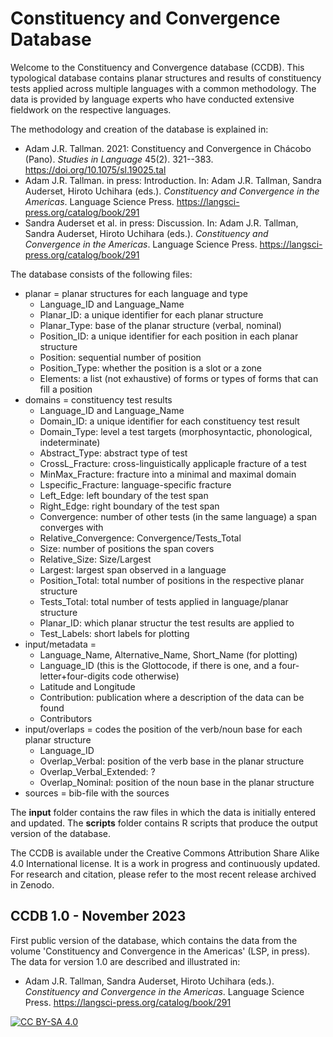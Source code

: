# Constituency and Convergence Database

Welcome to the Constituency and Convergence database (CCDB).
This typological database contains planar structures and results of constituency tests applied across multiple languages with a common methodology.
The data is provided by language experts who have conducted extensive fieldwork on the respective languages. 

The methodology and creation of the database is explained in:
* Adam J.R. Tallman. 2021: Constituency and Convergence in Chácobo (Pano). *Studies in Language* 45(2). 321--383. https://doi.org/10.1075/sl.19025.tal
* Adam J.R. Tallman. in press: Introduction. In: Adam J.R. Tallman, Sandra Auderset, Hiroto Uchihara (eds.). *Constituency and Convergence in the Americas*. Language Science Press. https://langsci-press.org/catalog/book/291
* Sandra Auderset et al. in press: Discussion. In: Adam J.R. Tallman, Sandra Auderset, Hiroto Uchihara (eds.). *Constituency and Convergence in the Americas*. Language Science Press. https://langsci-press.org/catalog/book/291

The database consists of the following files:
* planar = planar structures for each language and type
     - Language_ID and Language_Name
     - Planar_ID: a unique identifier for each planar structure
     - Planar_Type: base of the planar structure (verbal, nominal)
     - Position_ID: a unique identifier for each position in each planar structure
     - Position: sequential number of position
     - Position_Type: whether the position is a slot or a zone
     - Elements: a list (not exhaustive) of forms or types of forms that can fill a position
* domains = constituency test results
     - Language_ID and Language_Name
     - Domain_ID: a unique identifier for each constituency test result
     - Domain_Type: level a test targets (morphosyntactic, phonological, indeterminate)
     - Abstract_Type: abstract type of test
     - CrossL_Fracture: cross-linguistically applicaple fracture of a test
     - MinMax_Fracture: fracture into a minimal and maximal domain
     - Lspecific_Fracture: language-specific fracture
     - Left_Edge: left boundary of the test span
     - Right_Edge: right boundary of the test span
     - Convergence: number of other tests (in the same language) a span converges with
     - Relative_Convergence: Convergence/Tests_Total
     - Size: number of positions the span covers
     - Relative_Size: Size/Largest
     - Largest: largest span observed in a language
     - Position_Total: total number of positions in the respective planar structure
     - Tests_Total: total number of tests applied in language/planar structure
     - Planar_ID: which planar structur the test results are applied to
     - Test_Labels: short labels for plotting
* input/metadata = 
     - Language_Name, Alternative_Name, Short_Name (for plotting)
     - Language_ID (this is the Glottocode, if there is one, and a four-letter+four-digits code otherwise)
     - Latitude and Longitude
     - Contribution: publication where a description of the data can be found
     - Contributors
* input/overlaps = codes the position of the verb/noun base for each planar structure
     - Language_ID
     - Overlap_Verbal: position of the verb base in the planar structure
     - Overlap_Verbal_Extended: ?
     - Overlap_Nominal: position of the noun base in the planar structure
* sources = bib-file with the sources

The **input** folder contains the raw files in which the data is initially entered and updated. The **scripts** folder contains R scripts that produce the output version of the database.

The CCDB is available under the Creative Commons Attribution Share Alike 4.0 International license. It is a work in progress and continuously updated. For research and citation, please refer to the most recent release archived in Zenodo.


## CCDB 1.0 - November 2023
First public version of the database, which contains the data from the volume 'Constituency and Convergence in the Americas' (LSP, in press). The data for version 1.0 are described and illustrated in:
* Adam J.R. Tallman, Sandra Auderset, Hiroto Uchihara (eds.). *Constituency and Convergence in the Americas*. Language Science Press. https://langsci-press.org/catalog/book/291



[![CC BY-SA 4.0][cc-by-sa-image]][cc-by-sa]

[cc-by-sa]: http://creativecommons.org/licenses/by-sa/4.0/
[cc-by-sa-image]: https://licensebuttons.net/l/by-sa/4.0/88x31.png
[cc-by-sa-shield]: https://img.shields.io/badge/License-CC%20BY--SA%204.0-lightgrey.svg

